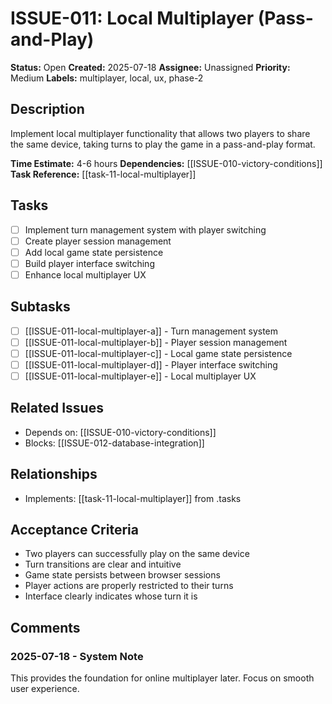 # ISSUE-011: Local Multiplayer (Pass-and-Play)

**Status:** Open
**Created:** 2025-07-18
**Assignee:** Unassigned
**Priority:** Medium
**Labels:** multiplayer, local, ux, phase-2

## Description

Implement local multiplayer functionality that allows two players to share the same device, taking turns to play the game in a pass-and-play format.

**Time Estimate:** 4-6 hours
**Dependencies:** [[ISSUE-010-victory-conditions]]
**Task Reference:** [[task-11-local-multiplayer]]

## Tasks

- [ ] Implement turn management system with player switching
- [ ] Create player session management
- [ ] Add local game state persistence
- [ ] Build player interface switching
- [ ] Enhance local multiplayer UX

## Subtasks

- [ ] [[ISSUE-011-local-multiplayer-a]] - Turn management system
- [ ] [[ISSUE-011-local-multiplayer-b]] - Player session management
- [ ] [[ISSUE-011-local-multiplayer-c]] - Local game state persistence
- [ ] [[ISSUE-011-local-multiplayer-d]] - Player interface switching
- [ ] [[ISSUE-011-local-multiplayer-e]] - Local multiplayer UX

## Related Issues

- Depends on: [[ISSUE-010-victory-conditions]]
- Blocks: [[ISSUE-012-database-integration]]

## Relationships

- Implements: [[task-11-local-multiplayer]] from .tasks

## Acceptance Criteria

- Two players can successfully play on the same device
- Turn transitions are clear and intuitive
- Game state persists between browser sessions
- Player actions are properly restricted to their turns
- Interface clearly indicates whose turn it is

## Comments

### 2025-07-18 - System Note

This provides the foundation for online multiplayer later. Focus on smooth user experience.

